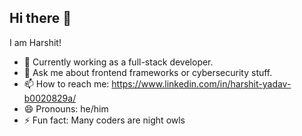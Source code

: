 ## Hi there 👋
I am Harshit!

- 🌱 Currently working as a full-stack developer.<br>
- 💬 Ask me about frontend frameworks or cybersecurity stuff.<br>
- 📫 How to reach me:
https://www.linkedin.com/in/harshit-yadav-b0020829a/<br>
- 😄 Pronouns: he/him<br>
- ⚡ Fun fact: Many coders are night owls

